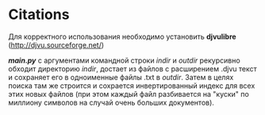 # Citations


Для корректного использования необходимо установить **djvulibre** (http://djvu.sourceforge.net/)


***main.py*** с аргументами командной строки *indir* и *outdir* рекурсивно обходит директорию *indir*, достает из файлов с расширением .djvu текст и сохраняет его в одноименные файлы .txt в *outdir*. Затем в целях поиска там же строится и сохрается инвертированный индекс для всех этих новых файлов (при этом каждый файл разбивается на "куски" по миллиону символов на случай очень больших документов).
